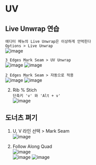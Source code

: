 UV
====

Live Unwrap 연습
----------------------

`에디터 메뉴의 Live Unwrap은 이상하게 안먹힌다`  
`Options > Live Unwrap`  
![image](https://user-images.githubusercontent.com/30430227/133555778-fed295f2-a6e9-4527-ba88-a028ceba02a1.png)  

`3 Edges Mark Seam > UV Unwrap`  
![image](https://user-images.githubusercontent.com/30430227/133555855-f8970ec4-221c-478a-b747-9075e1a5ca11.png)
![image](https://user-images.githubusercontent.com/30430227/133555863-83b58de1-1493-4484-b694-1fdd0d164287.png)  

`2 Edges Mark Seam > 자동으로 적용`  
![image](https://user-images.githubusercontent.com/30430227/133555961-6ecff255-f0ca-49e5-b012-1da04b918bf8.png)
![image](https://user-images.githubusercontent.com/30430227/133555992-6199e498-4234-484b-9f98-68d09da13afe.png)  


2. Rib % Stich  
`단축키 'v' 와 'Alt + v' `  
![image](https://user-images.githubusercontent.com/30430227/133556225-84cc1696-946c-46e7-8c00-4dfee37804e0.png)  



도너츠 펴기
---------------
1. U, V 라인 선택 > Mark Seam  
![image](https://user-images.githubusercontent.com/30430227/133556886-9eefbfa9-3eae-4504-98da-a785b6d6e08a.png)


2. Follow Along Quad  
![image](https://user-images.githubusercontent.com/30430227/133556847-6903e2db-9de0-4496-b452-f5a3411a9744.png)  
 ![image](https://user-images.githubusercontent.com/30430227/133556925-790a9ed7-34ca-4ac3-9824-30fdf1d03f5b.png)
![image](https://user-images.githubusercontent.com/30430227/133556956-9395d842-7eaf-4e3c-a016-8fbdfdf5cbea.png)  

